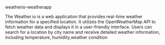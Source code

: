 weatherio-weatherapp

The Weather.io is a web application that provides real-time weather information for a specified location. It utilizes the OpenWeatherMap API to fetch weather data and displays it in a user-friendly interface. Users can search for a location by city name and receive detailed weather information, including temperature, humidity,weather condition
